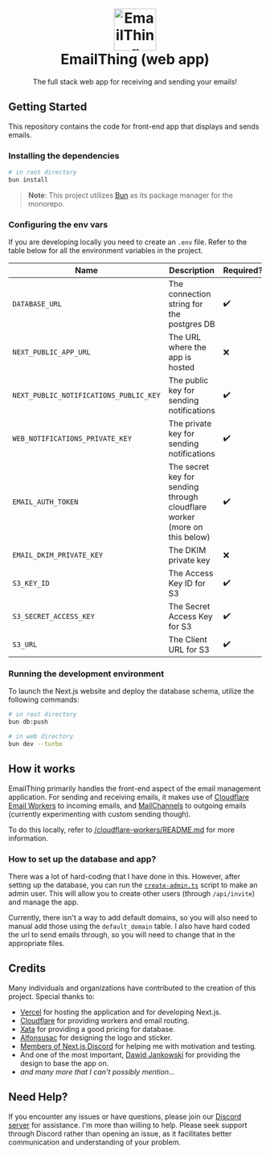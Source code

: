 <h1 align="center">
  <a href="https://emailthing.app/home" target="_blank">
    <img src="https://emailthing.app/logo.png" alt="EmailThing Logo" width="84">
  </a>
  <br>
  EmailThing (web app)
</h1>

<p align="center">The full stack web app for receiving and sending your emails!</p>

## Getting Started

This repository contains the code for front-end app that displays and sends emails.

### Installing the dependencies

```sh
# in root directory
bun install
```

> **Note**: This project utilizes [Bun](https://bun.sh) as its package manager for the monorepo.

### Configuring the env vars

If you are developing locally you need to create an `.env` file. Refer to the table below for all the environment variables in the project.


| Name                                   | Description                                                               | Required? |
| -------------------------------------- | ------------------------------------------------------------------------- | --------- |
| `DATABASE_URL`                         | The connection string for the postgres DB                                 | ✔️        |
| `NEXT_PUBLIC_APP_URL`                  | The URL where the app is hosted                                           | ❌        |
| `NEXT_PUBLIC_NOTIFICATIONS_PUBLIC_KEY` | The public key for sending notifications                                  | ✔️        |
| `WEB_NOTIFICATIONS_PRIVATE_KEY`        | The private key for sending notifications                                 | ✔️        |
| `EMAIL_AUTH_TOKEN`                     | The secret key for sending through cloudflare worker (more on this below) | ✔️        |
| `EMAIL_DKIM_PRIVATE_KEY`               | The DKIM private key                                                      | ❌        |
| `S3_KEY_ID`                            | The Access Key ID for S3                                                  | ✔️        |
| `S3_SECRET_ACCESS_KEY`                 | The Secret Access Key for S3                                              | ✔️        |
| `S3_URL`                               | The Client URL for S3                                                     | ✔️        |

### Running the development environment

To launch the Next.js website and deploy the database schema, utilize the following commands:

```sh
# in root directory
bun db:push

# in web directory
bun dev --turbo
```

## How it works

EmailThing primarily handles the front-end aspect of the email management application. For sending and receiving emails, it makes use of [Cloudflare Email Workers](https://developers.cloudflare.com/email-routing/email-workers/) to incoming emails, and [MailChannels](https://blog.cloudflare.com/sending-email-from-workers-with-mailchannels) to outgoing emails (currently experimenting with custom sending though).

To do this locally, refer to [/cloudflare-workers/README.md](../../cloudflare-workers/README.md) for more information.


### How to set up the database and app?

There was a lot of hard-coding that I have done in this. However, after setting up the database, you can run the [`create-admin.ts`](../../scripts/create-admin.ts) script to make an admin user. This will allow you to create other users (through `/api/invite`) and manage the app. 

Currently, there isn't a way to add default domains, so you will also need to manual add those using the `default_domain` table. I also have hard coded the url to send emails through, so you will need to change that in the appropriate files.

## Credits

Many individuals and organizations have contributed to the creation of this project. Special thanks to:

* [Vercel](https://vercel.com) for hosting the application and for developing Next.js.
* [Cloudflare](https://cloudflare.com) for providing workers and email routing.
* [Xata](https://xata.io) for providing a good pricing for database.
* [Alfonsusac](https://github.com/alfonsusac) for designing the logo and sticker.
* [Members of Next.js Discord](https://discord.gg/NextJS) for helping me with motivation and testing.
* And one of the most important, [Dawid Jankowski](https://dribbble.com/shots/15142673-E-mail-Client-Inbox-Dark-Mode) for providing the design to base the app on.
* *and many more that I can't possibly mention...*

## Need Help?

If you encounter any issues or have questions, please join our [Discord server](https://discord.gg/GT9Q2Yz4VS) for assistance. I'm more than willing to help. Please seek support through Discord rather than opening an issue, as it facilitates better communication and understanding of your problem.

